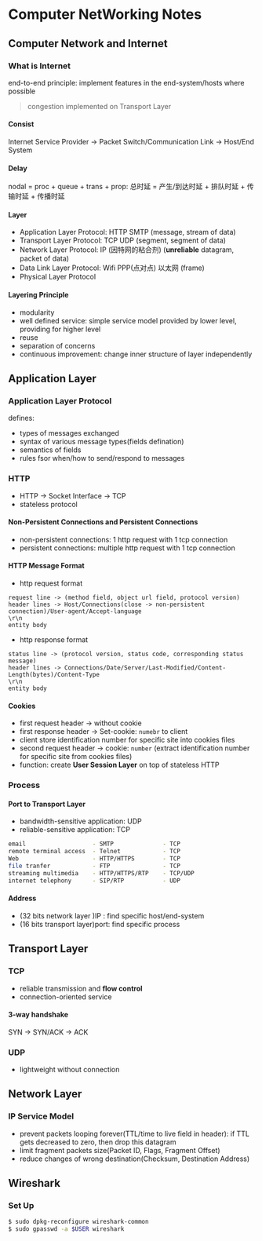 # Computer NetWorking Notes

## Computer Network and Internet

### What is Internet

end-to-end principle: implement features in the end-system/hosts where possible

> congestion implemented on Transport Layer

#### Consist

Internet Service Provider -> Packet Switch/Communication Link -> Host/End System

#### Delay

nodal = proc + queue + trans + prop: 总时延 = 产生/到达时延 + 排队时延 + 传输时延 + 传播时延

#### Layer

*   Application Layer Protocol: HTTP SMTP (message, stream of data)
*   Transport Layer Protocol: TCP UDP (segment, segment of data)
*   Network Layer Protocol: IP (因特网的粘合剂) (**unreliable** datagram, packet of data)
*   Data Link Layer Protocol: Wifi PPP(点对点) 以太网 (frame)
*   Physical Layer Protocol 

#### Layering Principle

*   modularity
*   well defined service: simple service model provided by lower level, providing for higher level
*   reuse
*   separation of concerns
*   continuous improvement: change inner structure of layer independently

## Application Layer

### Application Layer Protocol

defines:

*   types of messages exchanged
*   syntax of various message types(fields defination)
*   semantics of fields
*   rules fsor when/how to send/respond to messages

### HTTP

*   HTTP -> Socket Interface -> TCP
*   stateless protocol

#### Non-Persistent Connections and Persistent Connections

*   non-persistent connections: 1 http request with 1 tcp connection
*   persistent connections: multiple http request with 1 tcp connection

#### HTTP Message Format

*    http request format

```http
request line -> (method field, object url field, protocol version)
header lines -> Host/Connections(close -> non-persistent connection)/User-agent/Accept-language
\r\n
entity body
```

*   http response format

```http
status line -> (protocol version, status code, corresponding status message)
header lines -> Connections/Date/Server/Last-Modified/Content-Length(bytes)/Content-Type
\r\n
entity body
```

#### Cookies

*   first request header -> without cookie
*   first response header -> Set-cookie: `numebr` to client
*   client store identification number for specific site into cookies files
*   second request header -> cookie: `number` (extract identification number for specific site from cookies files)
*   function: create **User Session Layer** on top of stateless HTTP

### Process

#### Port to Transport Layer

*   bandwidth-sensitive application: UDP
*   reliable-sensitive application: TCP

```sh
email                   - SMTP              - TCP
remote terminal access  - Telnet            - TCP
Web                     - HTTP/HTTPS        - TCP
file tranfer            - FTP               - TCP
streaming multimedia    - HTTP/HTTPS/RTP    - TCP/UDP
internet telephony      - SIP/RTP           - UDP
```
#### Address

*   (32 bits network layer  )IP  : find specific host/end-system
*   (16 bits transport layer)port: find specific process

## Transport Layer

### TCP

*   reliable transmission and **flow control**
*   connection-oriented service

#### 3-way handshake

SYN -> SYN/ACK -> ACK

### UDP

*   lightweight without connection

## Network Layer

### IP Service Model

*   prevent packets looping forever(TTL/time to live field in header): if TTL gets decreased to zero, then drop this datagram
*   limit fragment packets size(Packet ID, Flags, Fragment Offset)
*   reduce changes of wrong destination(Checksum, Destination Address)

## Wireshark

### Set Up

```sh
$ sudo dpkg-reconfigure wireshark-common
$ sudo gpasswd -a $USER wireshark
```

